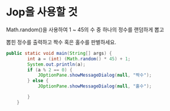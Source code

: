 #  Jop을 사용할 것

Math.random()을 사용하여 1 ~ 45의 수 중 하나의 정수를 랜덤하게 뽑고

뽑힌 정수를 출력하고 짝수 혹은 홀수를 판별하세요.



```java
public static void main(String[] args) {
		int a = (int) (Math.random() * 45) + 1;
		System.out.println(a);
		if (a % 2 == 0) {
			JOptionPane.showMessageDialog(null, "짝수");
		} else {
			JOptionPane.showMessageDialog(null, "홀수");

		}
	}
```

